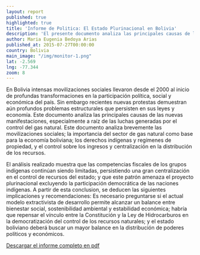 ```yaml
---
layout: report
published: true
highlighted: true
title: 'Informe de Politica: El Estado Plurinacional en Bolivia'
description: 'El presente documento analiza las principales causas de los desafíos encontrados en la consolidación del Estado Plurinacional.'
author: Maria Eugenia Bedoya Arias
published_at: 2015-07-27T00:00:00
country: Bolivia
main_image: "/img/monitor-1.png"
lat: -2.569
lng: -77.344
zoom: 8
---
```


En Bolivia intensas movilizaciones sociales llevaron desde el 2000 al inicio de profundas transformaciones en la participación política, social y económica del país. Sin embargo recientes nuevas protestas demuestran aún profundos problemas estructurales que persisten en sus leyes y economía.
Este documento analiza las principales causas de las nuevas manifestaciones, especialmente a raíz de las luchas generadas por el control del gas natural. Este documento analiza brevemente las movilizaciones sociales; la importancia del sector de gas natural como base para la economía boliviana; los derechos indígenas y regímenes de propiedad, y el control sobre los ingresos y centralización en la distribución de los recursos. 

El análisis realizado muestra que las competencias fiscales de los grupos indígenas continúan siendo limitadas, persistiendo una gran centralización en el control de recursos del estado; y que este patrón amenaza el proyecto plurinacional excluyendo la participación democrática de las naciones indígenas. A partir de esta conclusion, se deducen las siguientes implicaciones y recomendaciones: Es necesario preguntarse si el actual modelo extractivista de desarrollo permite alcanzar un balance entre bienestar social, sostenibilidad ambiental y estabilidad económica; habría que repensar el vínculo entre la Constitución y la Ley de Hidrocarburos en la democratización del control de los recursos naturales; y el estado boliviano deberá buscar un mayor balance en la distribución de poderes políticos y económicos. 

[Descargar el informe completo en pdf](http://www.iss.nl/uploads/media/1_Policy_Brief_Bolivia_Estado_Plurinacional-1_09.pdf)
